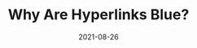 ---
date: 2021-08-26
publisher: firefox
tags:
  - design
  - hypertext
  - meta
target_url: https://blog.mozilla.org/en/internet-culture/deep-dives/why-are-hyperlinks-blue/
title: Why Are Hyperlinks Blue?
---